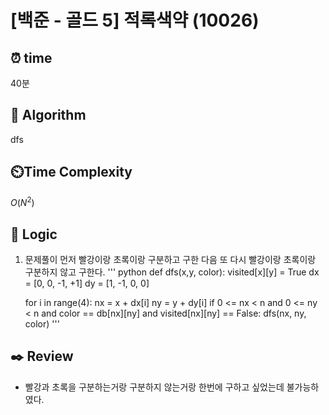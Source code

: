 # [백준 - 골드 5] 적록색약 (10026)
 
## ⏰  **time**

40분

## :pushpin: **Algorithm**

dfs

## ⏲️**Time Complexity**

$O(N^2)$

## :round_pushpin: **Logic**
1. 문제풀이
먼저 빨강이랑 초록이랑 구분하고 구한 다음 또 다시 빨강이랑 초록이랑 구분하지 않고 구한다.
''' python
def dfs(x,y, color):
    visited[x][y] = True
    dx = [0, 0, -1, +1]
    dy = [1, -1, 0, 0]

    for i in range(4):
        nx = x + dx[i]
        ny = y + dy[i]
        if 0 <= nx < n and 0 <= ny < n and color == db[nx][ny] and visited[nx][ny] == False:
            dfs(nx, ny, color)
'''
## :black_nib: **Review**
- 빨강과 초록을 구분하는거랑 구분하지 않는거랑 한번에 구하고 싶었는데 불가능하였다.
